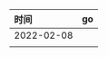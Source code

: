 | 时间       | go         |
|:---------- |:---------- |
| 2022-02-08 |  |
|            |            |


